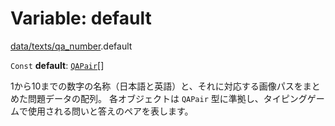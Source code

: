 # Variable: default

[data/texts/qa\_number](../modules/data_texts_qa_number.md).default

 `Const` **default**: [`QAPair`](../interfaces/types.QAPair.md)[]

1から10までの数字の名称（日本語と英語）と、それに対応する画像パスをまとめた問題データの配列。
各オブジェクトは `QAPair` 型に準拠し、タイピングゲームで使用される問いと答えのペアを表します。
